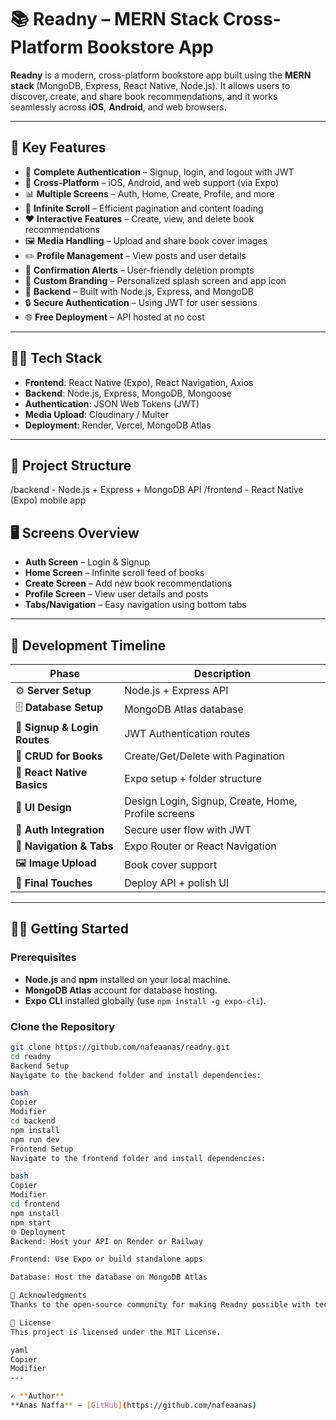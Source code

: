 # 📚 **Readny** – MERN Stack Cross-Platform Bookstore App

**Readny** is a modern, cross-platform bookstore app built using the **MERN stack** (MongoDB, Express, React Native, Node.js). It allows users to discover, create, and share book recommendations, and it works seamlessly across **iOS**, **Android**, and web browsers.

---

## 🚀 **Key Features**

- 🔐 **Complete Authentication** – Signup, login, and logout with JWT
- 📱 **Cross-Platform** – iOS, Android, and web support (via Expo)
- 📊 **Multiple Screens** – Auth, Home, Create, Profile, and more
- 🔄 **Infinite Scroll** – Efficient pagination and content loading
- ❤️ **Interactive Features** – Create, view, and delete book recommendations
- 🖼️ **Media Handling** – Upload and share book cover images
- ✏️ **Profile Management** – View posts and user details
- 🔔 **Confirmation Alerts** – User-friendly deletion prompts
- 📱 **Custom Branding** – Personalized splash screen and app icon
- 🚀 **Backend** – Built with Node.js, Express, and MongoDB
- 🔒 **Secure Authentication** – Using JWT for user sessions
- 🌐 **Free Deployment** – API hosted at no cost

---

## 🧑‍💻 **Tech Stack**

- **Frontend**: React Native (Expo), React Navigation, Axios
- **Backend**: Node.js, Express, MongoDB, Mongoose
- **Authentication**: JSON Web Tokens (JWT)
- **Media Upload**: Cloudinary / Multer
- **Deployment**: Render, Vercel, MongoDB Atlas

---

## 📁 **Project Structure**

/backend - Node.js + Express + MongoDB API /frontend - React Native (Expo) mobile app



## 🖥️ **Screens Overview**

- **Auth Screen** – Login & Signup
- **Home Screen** – Infinite scroll feed of books
- **Create Screen** – Add new book recommendations
- **Profile Screen** – View user details and posts
- **Tabs/Navigation** – Easy navigation using bottom tabs

---

## 📆 **Development Timeline**

| Phase                             | Description                             |
|-----------------------------------|-----------------------------------------|                  
| ⚙️ **Server Setup**               | Node.js + Express API                   |
| 🗄️ **Database Setup**             | MongoDB Atlas database                  |
| 🔐 **Signup & Login Routes**      | JWT Authentication routes               |
| 📘 **CRUD for Books**             | Create/Get/Delete with Pagination       |
| 🚧 **React Native Basics**        | Expo setup + folder structure           |
| 🎨 **UI Design**                  | Design Login, Signup, Create, Home, Profile screens |
| 🔐 **Auth Integration**           | Secure user flow with JWT               |
| 🧭 **Navigation & Tabs**          | Expo Router or React Navigation         |
| 🖼️ **Image Upload**               | Book cover support                      |
| 🧹 **Final Touches**              | Deploy API + polish UI                  |

---

## 🧑‍💻 **Getting Started**

### Prerequisites

- **Node.js** and **npm** installed on your local machine.
- **MongoDB Atlas** account for database hosting.
- **Expo CLI** installed globally (use `npm install -g expo-cli`).

### Clone the Repository

```bash
git clone https://github.com/nafeaanas/readny.git
cd readny
Backend Setup
Navigate to the backend folder and install dependencies:

bash
Copier
Modifier
cd backend
npm install
npm run dev
Frontend Setup
Navigate to the frontend folder and install dependencies:

bash
Copier
Modifier
cd frontend
npm install
npm start
🌐 Deployment
Backend: Host your API on Render or Railway

Frontend: Use Expo or build standalone apps

Database: Host the database on MongoDB Atlas

🙌 Acknowledgments
Thanks to the open-source community for making Readny possible with technologies like React Native, Node.js, and MongoDB.

📄 License
This project is licensed under the MIT License.

yaml
Copier
Modifier
---

✍️ **Author**  
**Anas Naffa** – [GitHub](https://github.com/nafeaanas)
